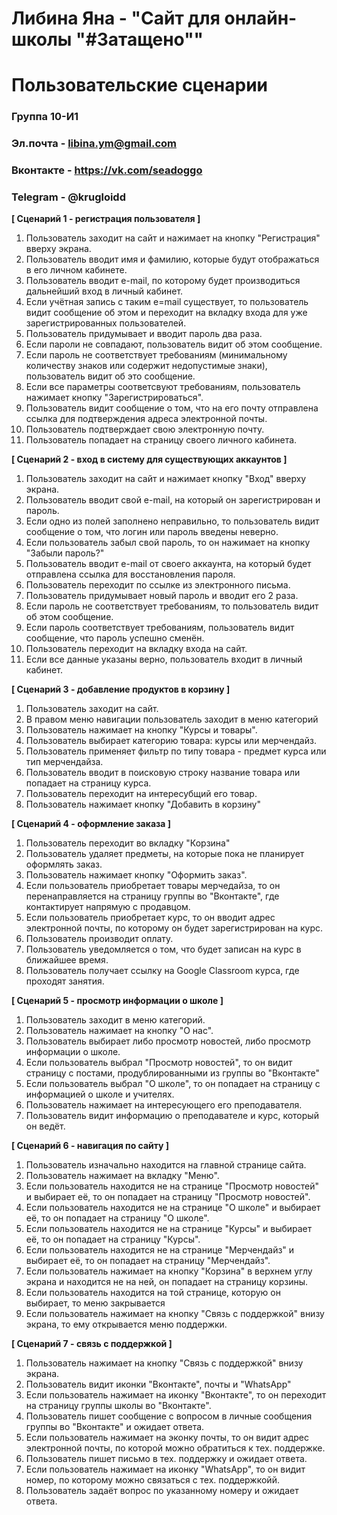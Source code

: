 # Либина Яна - "Сайт для онлайн-школы "#Затащено""
# Пользовательские сценарии

### Группа 10-И1
### Эл.почта - libina.ym@gmail.com
### Вконтакте - https://vk.com/seadoggo
### Telegram - @krugloidd

**[ Сценарий 1 - регистрация пользователя ]**
1. Пользователь заходит на сайт и нажимает на кнопку "Регистрация" вверху экрана.
2. Пользователь вводит имя и фамилию, которые будут отображаться в его личном кабинете.
3. Пользователь вводит e-mail, по которому будет производиться дальнейший вход в личный кабинет.
4. Если учётная запись с таким e=mail существует, то пользователь видит сообщение об этом и переходит на вкладку входа для уже зарегистрированных пользователей.
5. Пользователь придумывает и вводит пароль два раза.
6. Если пароли не совпадают, пользователь видит об этом сообщение.
7. Если пароль не соответствует требованиям (минимальному количеству знаков или содержит недопустимые знаки), пользователь видит об это сообщение.
8. Если все параметры соответсвуют требованиям, пользователь нажимает кнопку "Зарегистрироваться".
9. Пользователь видит сообщение о том, что на его почту отправлена ссылка для подтверждения адреса электронной почты.
10. Пользователь подтверждает свою электронную почту.
11. Пользователь попадает на страницу своего личного кабинета.

**[ Сценарий 2 - вход в систему для существующих аккаунтов ]**
1. Пользователь заходит на сайт и нажимает кнопку "Вход" вверху экрана.
2. Пользователь вводит свой e-mail, на который он зарегистрирован и пароль.
3. Если одно из полей заполнено неправильно, то пользователь видит сообщение о том, что логин или пароль введены неверно.
4. Если пользователь забыл свой пароль, то он нажимает на кнопку "Забыли пароль?"
5. Пользователь вводит e-mail от своего аккаунта, на который будет отправлена ссылка для восстановления пароля.
6. Пользователь переходит по ссылке из электронного письма.
7. Пользователь придумывает новый пароль и вводит его 2 раза.
8. Если пароль не соответствует требованиям, то пользователь видит об этом сообщение.
9. Если пароль соответствует требованиям, пользователь видит сообщение, что пароль успешно сменён.
10. Пользователь переходит на вкладку входа на сайт.
11. Если все данные указаны верно, пользователь входит в личный кабинет.

**[ Сценарий 3 - добавление продуктов в корзину ]**
1. Пользователь заходит на сайт.
2. В правом меню навигации пользователь заходит в меню категорий
3. Пользователь нажимает на кнопку "Курсы и товары".
4. Пользователь выбирает категорию товара: курсы или мерчендайз.
5. Пользователь применяет фильтр по типу товара - предмет курса или тип мерчендайза.
6. Пользователь вводит в поисковую строку название товара или попадает на страницу курса.
7. Пользователь переходит на интересубщий его товар.
8. Пользователь нажимает кнопку "Добавить в корзину"

**[ Сценарий 4 - оформление заказа ]**
1. Пользователь переходит во вкладку "Корзина"
2. Пользователь удаляет предметы, на которые пока не планирует оформлять заказ.
3. Пользователь нажимает кнопку "Оформить заказ".
4. Если пользователь приобретает товары мерчедайза, то он перенаправляется на страницу группы во "Вконтакте", где контактирует напрямую с продавцом.
5. Если пользователь приобретает курс, то он вводит адрес электронной почты, по которому он будет зарегистрирован на курс.
6. Пользователь производит оплату.
7. Пользователь уведомляется о том, что будет записан на курс в ближайшее время.
8. Пользователь получает ссылку на Google Classroom курса, где проходят занятия.


**[ Сценарий 5 - просмотр информации о школе ]**
1. Пользователь заходит в меню категорий.
2. Пользователь нажимает на кнопку "О нас".
3. Пользователь выбирает либо просмотр новостей, либо просмотр информации о школе.
4. Если пользователь выбрал "Просмотр новостей", то он видит страницу с постами, продублированными из группы во "Вконтакте"
5. Если пользователь выбрал "О школе", то он попадает на страницу с информацией о школе и учителях.
6. Пользователь нажимает на интересующего его преподавателя.
7. Пользователь видит информацию о преподавателе и курс, который он ведёт.


**[ Сценарий 6 - навигация по сайту ]**
1. Пользователь изначально находится на главной странице сайта.
2. Пользователь нажимает на вкладку "Меню".
3. Если пользователь находится не на странице "Просмотр новостей" и выбирает её, то он попадает на страницу "Просмотр новостей".
4. Если пользователь находится не на странице "О школе" и выбирает её, то он попадает на страницу "О школе".
5. Если пользователь находится не на странице "Курсы" и выбирает её, то он попадает на страницу "Курсы".
6. Если пользователь находится не на странице "Мерчендайз" и выбирает её, то он попадает на страницу "Мерчендайз".
7. Если пользователь нажимает на кнопку "Корзина" в верхнем углу экрана и находится не на ней, он попадает на страницу корзины.
8. Если пользователь находится на той странице, которую он выбирает, то меню закрывается
9. Если пользователь нажимает на кнопку "Связь с поддержкой" внизу экрана, то ему открывается меню поддержки.

**[ Сценарий 7 - связь с поддержкой ]**
1. Пользователь нажимает на кнопку "Связь с поддержкой" внизу экрана.
2. Пользователь видит иконки "Вконтакте", почты и "WhatsApp"
3. Если пользователь нажимает на иконку "Вконтакте", то он переходит на страницу группы школы во "Вконтакте".
4. Пользователь пишет сообщение с вопросом в личные сообщения группы во "Вконтакте" и ожидает ответа.
5. Если пользователь нажимает на эконку почты, то он видит адрес электронной почты, по которой можно обратиться к тех. поддержке.
6. Пользователь пишет письмо в тех. поддержку и ожидает ответа.
7. Если пользователь нажимает на иконку "WhatsApp", то он видит номер, по которому можно связаться с тех. поддержкойй.
8. Пользователь задаёт вопрос по указанному номеру и ожидает ответа.





